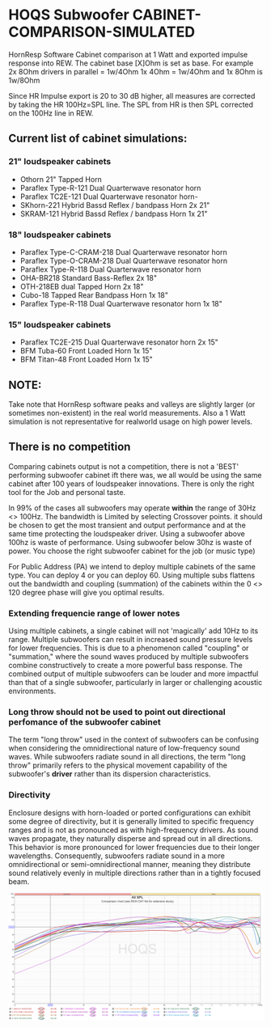 # HOQS Subwoofer CABINET-COMPARISON-SIMULATED
HornResp Software Cabinet comparison at 1 Watt and exported impulse response into REW.
The cabinet base [X]Ohm is set as base. For example 2x 8Ohm drivers in parallel = 1w/4Ohm 1x 4Ohm = 1w/4Ohm and 1x 8Ohm is 1w/8Ohm

Since HR Impulse export is 20 to 30 dB higher, all measures are corrected by taking the HR 100Hz=SPL line. The SPL from HR is then SPL corrected on the 100Hz line in REW.

## Current list of cabinet simulations:

### 21" loudspeaker cabinets
- Othorn 21" Tapped Horn 
- Paraflex Type-R-121 Dual Quarterwave resonator horn
- Paraflex TC2E-121 Dual Quarterwave resonator horn- 
- SKhorn-221 Hybrid Bassd Reflex / bandpass Horn 2x 21"
- SKRAM-121 Hybrid Bassd Reflex / bandpass Horn 1x 21"

### 18" loudspeaker cabinets
- Paraflex Type-C-CRAM-218 Dual Quarterwave resonator horn
- Paraflex Type-O-CRAM-218 Dual Quarterwave resonator horn
- Paraflex Type-R-118 Dual Quarterwave resonator horn
- OHA-BR218  Standard Bass-Reflex 2x 18"
- OTH-218EB dual Tapped Horn 2x 18"
- Cubo-18 Tapped Rear Bandpass Horn 1x 18"
- Paraflex Type-R-118  Dual Quarterwave resonator horn 1x 18"

### 15" loudspeaker cabinets
- Paraflex TC2E-215 Dual Quarterwave resonator horn  2x 15"
- BFM Tuba-60 Front Loaded Horn 1x 15"
- BFM Titan-48 Front Loaded Horn 1x 15"



## NOTE:
Take note that HornResp software peaks and valleys are slightly larger (or sometimes non-existent) in the real world measurements. Also a 1 Watt simulation is not representative for realworld usage on high power levels.

## There is no competition
Comparing cabinets output is not a competition, there is not a 'BEST' performing subwoofer cabinet ift there was, we all would be using the same cabinet after 100 years of loudspeaker innovations. There is only the right tool for the Job and personal taste. 

In 99% of the cases all subwoofers may operate **within** the range of 30Hz <> 100Hz. The bandwidth is Limited by selecting Crossover points. it should be chosen to get the most transient and output performance and at the same time protecting the loudspeaker driver. Using a subwoofer above 100hz is waste of performance. Using subwoofer below 30hz is waste of power. You choose the right subwoofer cabinet for the job (or music type) 

For Public Address (PA) we intend to deploy multiple cabinets of the same type. You can deploy 4 or you can deploy 60. Using multiple subs flattens out the bandwidth and coupling (summation) of the cabinets within the 0 <> 120 degree phase will give you optimal results. 

### Extending frequencie range of lower notes
Using multiple cabinets, a single cabinet will not 'magically' add 10Hz to its range. Multiple subwoofers can result in increased sound pressure levels for lower frequencies. This is due to a phenomenon called "coupling" or "summation," where the sound waves produced by multiple subwoofers combine constructively to create a more powerful bass response. The combined output of multiple subwoofers can be louder and more impactful than that of a single subwoofer, particularly in larger or challenging acoustic environments.

### Long throw should not be used to point out directional perfomance of the subwoofer cabinet
The term "long throw" used in the context of subwoofers can be confusing when considering the omnidirectional nature of low-frequency sound waves. While subwoofers radiate sound in all directions, the term "long throw" primarily refers to the physical movement capability of the subwoofer's **driver** rather than its dispersion characteristics.

### Directivity
Enclosure designs with horn-loaded or ported configurations can exhibit some degree of directivity, but it is generally limited to specific frequency ranges and is not as pronounced as with high-frequency drivers. As sound waves propagate, they naturally disperse and spread out in all directions. This behavior is more pronounced for lower frequencies due to their longer wavelengths. Consequently, subwoofers radiate sound in a more omnidirectional or semi-omnidirectional manner, meaning they distribute sound relatively evenly in multiple directions rather than in a tightly focused beam.

![Alt text](/Subwoofer-comparison-simulated-output-at-1w.png?raw=true "REW Screenshot")
